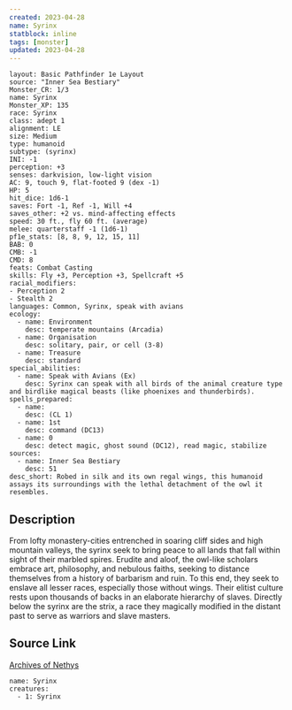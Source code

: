 ```yaml
---
created: 2023-04-28
name: Syrinx
statblock: inline
tags: [monster]
updated: 2023-04-28
---
```

```statblock
layout: Basic Pathfinder 1e Layout
source: "Inner Sea Bestiary"
Monster_CR: 1/3
name: Syrinx
Monster_XP: 135
race: Syrinx
class: adept 1
alignment: LE
size: Medium
type: humanoid
subtype: (syrinx)
INI: -1
perception: +3
senses: darkvision, low-light vision
AC: 9, touch 9, flat-footed 9 (dex -1)
HP: 5
hit_dice: 1d6-1
saves: Fort -1, Ref -1, Will +4
saves_other: +2 vs. mind-affecting effects
speed: 30 ft., fly 60 ft. (average)
melee: quarterstaff -1 (1d6-1)
pf1e_stats: [8, 8, 9, 12, 15, 11]
BAB: 0
CMB: -1
CMD: 8
feats: Combat Casting
skills: Fly +3, Perception +3, Spellcraft +5
racial_modifiers:
- Perception 2
- Stealth 2
languages: Common, Syrinx, speak with avians
ecology:
  - name: Environment
    desc: temperate mountains (Arcadia)
  - name: Organisation
    desc: solitary, pair, or cell (3-8)
  - name: Treasure
    desc: standard
special_abilities:
  - name: Speak with Avians (Ex)
    desc: Syrinx can speak with all birds of the animal creature type and birdlike magical beasts (like phoenixes and thunderbirds).
spells_prepared:
  - name:
    desc: (CL 1)
  - name: 1st
    desc: command (DC13)
  - name: 0
    desc: detect magic, ghost sound (DC12), read magic, stabilize
sources:
  - name: Inner Sea Bestiary
    desc: 51
desc_short: Robed in silk and its own regal wings, this humanoid assays its surroundings with the lethal detachment of the owl it resembles.
```
## Description
From lofty monastery-cities entrenched in soaring cliff sides and high mountain valleys, the syrinx seek to bring peace to all lands that fall within sight of their marbled spires. Erudite and aloof, the owl-like scholars embrace art, philosophy, and nebulous faiths, seeking to distance themselves from a history of barbarism and ruin. To this end, they seek to enslave all lesser races, especially those without wings. Their elitist culture rests upon thousands of backs in an elaborate hierarchy of slaves. Directly below the syrinx are the strix, a race they magically modified in the distant past to serve as warriors and slave masters.
## Source Link
[Archives of Nethys](https://aonprd.com/MonsterDisplay.aspx?ItemName=Syrinx)
```encounter-table
name: Syrinx
creatures:
  - 1: Syrinx
```
